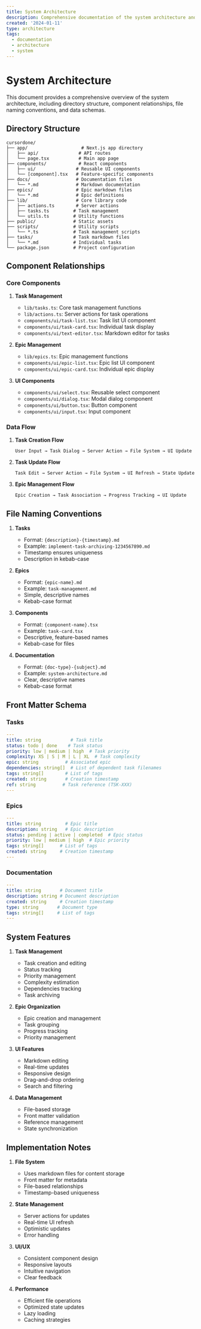 ```yaml
---
title: System Architecture
description: Comprehensive documentation of the system architecture and components
created: '2024-01-11'
type: architecture
tags:
  - documentation
  - architecture
  - system
---
```


# System Architecture

This document provides a comprehensive overview of the system architecture, including directory structure, component relationships, file naming conventions, and data schemas.

## Directory Structure

```
cursordone/
├── app/                    # Next.js app directory
│   ├── api/               # API routes
│   └── page.tsx           # Main app page
├── components/            # React components
│   ├── ui/               # Reusable UI components
│   └── [component].tsx   # Feature-specific components
├── docs/                 # Documentation files
│   └── *.md              # Markdown documentation
├── epics/                # Epic markdown files
│   └── *.md              # Epic definitions
├── lib/                  # Core library code
│   ├── actions.ts        # Server actions
│   ├── tasks.ts         # Task management
│   └── utils.ts         # Utility functions
├── public/              # Static assets
├── scripts/             # Utility scripts
│   └── *.ts             # Task management scripts
├── tasks/               # Task markdown files
│   └── *.md             # Individual tasks
└── package.json         # Project configuration
```

## Component Relationships

### Core Components

1. **Task Management**
   - `lib/tasks.ts`: Core task management functions
   - `lib/actions.ts`: Server actions for task operations
   - `components/ui/task-list.tsx`: Task list UI component
   - `components/ui/task-card.tsx`: Individual task display
   - `components/ui/text-editor.tsx`: Markdown editor for tasks

2. **Epic Management**
   - `lib/epics.ts`: Epic management functions
   - `components/ui/epic-list.tsx`: Epic list UI component
   - `components/ui/epic-card.tsx`: Individual epic display

3. **UI Components**
   - `components/ui/select.tsx`: Reusable select component
   - `components/ui/dialog.tsx`: Modal dialog component
   - `components/ui/button.tsx`: Button component
   - `components/ui/input.tsx`: Input component

### Data Flow

1. **Task Creation Flow**
   ```
   User Input → Task Dialog → Server Action → File System → UI Update
   ```

2. **Task Update Flow**
   ```
   Task Edit → Server Action → File System → UI Refresh → State Update
   ```

3. **Epic Management Flow**
   ```
   Epic Creation → Task Association → Progress Tracking → UI Update
   ```

## File Naming Conventions

1. **Tasks**
   - Format: `{description}-{timestamp}.md`
   - Example: `implement-task-archiving-1234567890.md`
   - Timestamp ensures uniqueness
   - Description in kebab-case

2. **Epics**
   - Format: `{epic-name}.md`
   - Example: `task-management.md`
   - Simple, descriptive names
   - Kebab-case format

3. **Components**
   - Format: `{component-name}.tsx`
   - Example: `task-card.tsx`
   - Descriptive, feature-based names
   - Kebab-case for files

4. **Documentation**
   - Format: `{doc-type}-{subject}.md`
   - Example: `system-architecture.md`
   - Clear, descriptive names
   - Kebab-case format

## Front Matter Schema

### Tasks
```yaml
---
title: string           # Task title
status: todo | done    # Task status
priority: low | medium | high  # Task priority
complexity: XS | S | M | L | XL  # Task complexity
epic: string          # Associated epic
dependencies: string[]  # List of dependent task filenames
tags: string[]        # List of tags
created: string       # Creation timestamp
ref: string          # Task reference (TSK-XXX)
---
```

### Epics
```yaml
---
title: string         # Epic title
description: string   # Epic description
status: pending | active | completed  # Epic status
priority: low | medium | high  # Epic priority
tags: string[]      # List of tags
created: string     # Creation timestamp
---
```

### Documentation
```yaml
---
title: string       # Document title
description: string # Document description
created: string     # Creation timestamp
type: string       # Document type
tags: string[]     # List of tags
---
```

## System Features

1. **Task Management**
   - Task creation and editing
   - Status tracking
   - Priority management
   - Complexity estimation
   - Dependencies tracking
   - Task archiving

2. **Epic Organization**
   - Epic creation and management
   - Task grouping
   - Progress tracking
   - Priority management

3. **UI Features**
   - Markdown editing
   - Real-time updates
   - Responsive design
   - Drag-and-drop ordering
   - Search and filtering

4. **Data Management**
   - File-based storage
   - Front matter validation
   - Reference management
   - State synchronization

## Implementation Notes

1. **File System**
   - Uses markdown files for content storage
   - Front matter for metadata
   - File-based relationships
   - Timestamp-based uniqueness

2. **State Management**
   - Server actions for updates
   - Real-time UI refresh
   - Optimistic updates
   - Error handling

3. **UI/UX**
   - Consistent component design
   - Responsive layouts
   - Intuitive navigation
   - Clear feedback

4. **Performance**
   - Efficient file operations
   - Optimized state updates
   - Lazy loading
   - Caching strategies 
